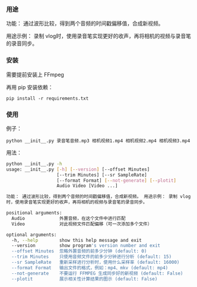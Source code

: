 ### 用途

功能： 通过波形比较，得到两个音频的时间戳偏移值，合成新视频。 

用途示例： 录制 vlog时，使用录音笔实现更好的收声，再将相机的视频与录音笔的录音同步。

### 安装

需要提前安装上 FFmpeg

再用 pip 安装依赖：

```
pip install -r requirements.txt
```

### 使用

例子：

```shell
python __init__.py 录音笔音频.mp3 相机视频1.mp4 相机视频2.mp4 相机视频3.mp4
```

用法：

```bash
python __init__.py -h
usage: __init__.py [-h] [--version] [--offset Minutes]
                   [--trim Minutes] [--sr SampleRate]
                   [--format Format] [--not-generate] [--plotit]
                   Audio Video [Video ...]

功能： 通过波形比较，得到两个音频的时间戳偏移值，合成新视频。 用途示例： 录制 vlog
时，使用录音笔实现更好的收声，再将相机的视频与录音笔的录音同步。

positional arguments:
  Audio             外置音频，在这个文件中进行匹配
  Video             对此视频文件匹配偏移（可一次添加多个文件）

optional arguments:
  -h, --help        show this help message and exit
  --version         show program's version number and exit
  --offset Minutes  忽略外置音频的前多少分钟 (default: 0)
  --trim Minutes    只使用音频文件的前多少分钟进行分析 (default: 15)
  --sr SampleRate   重新采样进行分析时，使用什么采样率 (default: 16000)
  --format Format   输出文件的格式，例如：mp4、mkv (default: mp4)
  --not-generate    不要运行 FFMPEG 生成同步好的新视频 (default: False)
  --plotit          展示相关性计算结果的图示 (default: False)
```

